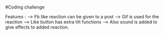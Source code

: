 #Coding challenge

Features :
--> Fb like reaction can be given to a post
--> Gif is used for the reaction
--> Like button has extra tilt functions
--> Also sound is added to give effects to added reaction.
